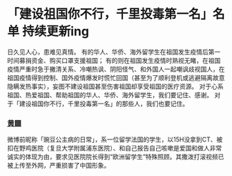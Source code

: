 # 「建设祖国你不行，千里投毒第一名」名单    持续更新ing
日久见人心，患难见真情。
有的华人、华侨、海外留学生在祖国发生疫情后第一时间募捐资金、购买口罩支援祖国；
有的则在祖国发生疫情时熟视无睹，在祖国疫情严重时急于撇清关系、冷嘲热讽、阴阳怪气、和外国人一起嘲讽歧视国人，在祖国疫情得到控制、国外疫情爆发时慌忙回国（甚至为了顺利登机或逃避隔离故意隐瞒发热事实），妄图不建设祖国甚至伤害祖国却享受祖国的医疗资源。
对于心系祖国、热爱祖国、帮助祖国的华人、华侨、海外留学生，我们要记住、感谢。
对于「建设祖国你不行，千里投毒第一名」的那些人，我们也要记住。

### [黄▩](https://github.com/gongzhi250/sb250/blob/master/1.md "黄▩")

微博前昵称「豌豆公主病的日常」，系一位留学法国的学生，以15H没拿到CT、被扣在野鸡医院（复旦大学附属浦东医院）、和自己报告自己咳嗽是爱国和做人非常诚实的体现为由，要求见医院院长得到“欧洲留学生”特殊照顾。其撒泼打滚视频已被上传至外网，严重损害了中国形象。
